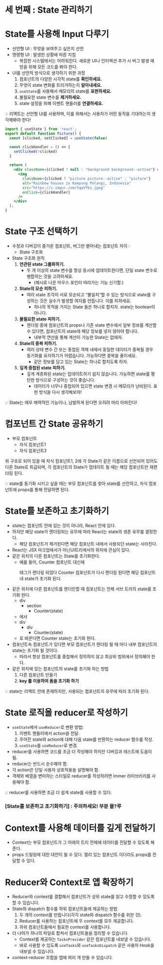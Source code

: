 # 세 번째 : State 관리하기

# State를 사용해 Input 다루기

- 선언형 UI : 무엇을 보여주고 싶은지 선언
- 명령형 UI : 발생한 상황에 따른 지침
    - 복잡한 시스템에서는 어려워진다. 새로운 UI나 인터렉션 추가 시 버그 발생 예방을 위해 모든 코드를 봐야 한다.
- UI를 선언적 방식으로 생각하기 위한 과정
    1. 컴포넌트의 다양한 시각적 state를 **확인하세요.**
    2. 무엇이 state 변화를 트리거하는지 **알아내세요.**
    3. `useState`를 사용해서 메모리의 state를 **표현하세요.**
    4. 불필요한 state 변수를 **제거하세요.**
    5. state 설정을 위해 이벤트 핸들러를 **연결하세요.**

<aside>
💡 리액트는 선언형 UI를 사용하며, 이를 위해서는 사용자가 어떤 동작을 기대하는지 생각해봐야 한다!

</aside>

```jsx
import { useState } from 'react';
export default function Picture() {
  const [clicked, setClicked] = useState(false)

  const clickHandler = () => {
    setClicked(!clicked)
  }
  
  return (
    <div className={clicked ? null : "background background--active"} onClick={clickHandler}>
      <img
        className={clicked ? "picture picture--active" : "picture"}
        alt="Rainbow houses in Kampung Pelangi, Indonesia"
        src="https://i.imgur.com/5qwVYb1.jpeg"
        onClick={clickHandler}
      />
    </div>
  );
}
```

# State 구조 선택하기

- 수정과 디버깅이 즐거운 컴포넌트, 버그만 뱉어내는 컴포넌트 차이 :
    - State 구조화
- State 구조화 원칙
    1. **연관된 state 그룹화하기.**
        - 두 개 이상의 state 변수를 항상 동시에 업데이트한다면, 단일 state 변수로 병합하는 것을 고려하세요.
            - (예시로 나온 마우스 포인터 따라가는 기능 신기함.)
    2. **State의 모순 피하기.**
        - 여러 state 조각이 서로 모순되고 “불일치”할 수 있는 방식으로 state를 구성하는 것은 실수가 발생할 여지를 만듭니다. 이를 피하세요.
            - 하나의 목적을 가지는 State 들은 하나로 합치자. state는 boolean이 아니다.
    3. **불필요한 state 피하기.**
        - 렌더링 중에 컴포넌트의 props나 기존 state 변수에서 일부 정보를 계산할 수 있다면, 컴포넌트의 state에 해당 정보를 넣지 않아야 합니다.
            - 내부적 연산을 통해 계산이 가능한 State는 없애자.
    4. **State의 중복 피하기.**
        - 여러 상태 변수 간 또는 중첩된 객체 내에서 동일한 데이터가 중복될 경우 동기화를 유지하기가 어렵습니다. 가능하다면 중복을 줄이세요.
            - 같은 정보를 담고 있는 State는 하나로 합치도록 하자.
    5. **깊게 중첩된 state 피하기.**
        - 깊게 계층화된 state는 업데이트하기 쉽지 않습니다. 가능하면 state를 평탄한 방식으로 구성하는 것이 좋습니다.
            - 데이터가 너무나 중첩되어 있으면 state 변경 시 메모리가 낭비된다. 표현 방식을 다시 생각해보자!

<aside>
💡 State는 매우 매력적인 기능이나, 남발하게 된다면 오히려 머리 아파진다!

</aside>

# 컴포넌트 간 State 공유하기

- 부모 컴포넌트
    - 자식 컴포넌트1
    - 자식 컴포넌트2

위 구조로 되어 있을 때 자식 컴포넌트1, 2에 각 State가 같은 이름으로 선언되어 있어도 다른 State로 취급되며, 각 컴포넌트의 State가 업데이트 될 때는 해당 컴포넌트만 재랜더링 된다.

<aside>
💡 state를 동기화 시키고 싶을 때는 부모 컴포넌트를 찾아 state를 선언하고, 자식 컴포넌트에 props를 통해 전달하면 된다.

</aside>

# State를 보존하고 초기화하기

- state는 컴포넌트 안에 있는 것이 아니라, React 안에 있다.
- 하지만 해당 state가 랜더링되는 유무에 따라 React는 state의 생존 유무를 결정한다.
    - 해당 컴포넌트가 제거된다면 해당 컴포넌트 내에서 사용되던 state는 사라진다.
- React는 JSX 마크업에서가 아닌UI트리에서의 위치에 관심이 있다.
- 같은 위치의 다른 컴포넌트는 State를 초기화한다.
    - 예를 들어, Counter 컴포넌트 대신에  <p> 태그가 랜더링 되었다 Counter 컴포넌트가 다시 랜더링 된다면 해당 컴포넌트 내 state가 초기화 된다.
- 같은 위치에 다른 컴포넌트를 렌더린할 때 컴포넌트는 전체 서브 트리의 state를 초기화 한다.
    - div
        - section
            - Counter(state)
    - 에서
    - div
        - div
            - Counter(state)
    - 로 바꾼다면 Counter state는 초기화 된다.
- 컴포넌트속 컴포넌트가 있다면 부모 컴포넌트가 렌더링 될 때 마다 내부 컴포넌트의 state는 초기화 될 것이다.
    - 따라서 항상 컴포넌트를 중첩해서 정의하지 않고 최상위 범위에서 정의해야 한다.
- 같은 위치에 있는 컴포넌트의 state를 초기화 하는 방법
    1. 다른 컴포넌트 만들기
    2. **key 를 이용하여 폼을 초기화 하기**

<aside>
💡 state는 리액트 안에 존재하지만, 사용되는 컴포넌트의 유무에 따라 초기화 된다.

</aside>

# State 로직을 reducer로 작성하기

- `useState`에서 `useReducer`로 변환 방법:
    1. 이벤트 핸들러에서 action을 전달.
    2. 주어진 state와 action에 대해 다음 state를 반환하는 reducer 함수를 작성.
    3. `useState`를 `useReducer`로 변경.
- reducer를 사용하면 코드를 조금 더 작성해야 하지만 디버깅과 테스트에 도움이 됨.
- reducer는 반드시 순수해야 함.
- 각 action은 단일 사용자 상호작용을 설명해야 함.
- 객체와 배열을 변이하는 스타일로 reducer를 작성하려면 Immer 라이브러리를 사용해야 함.

<aside>
💡 reducer를 사용하면 조금 더 쉽게 state를 사용할 수 있다.

</aside>

### [State를 보존하고 초기화하기] : 주의하세요! 부분 몰?루

# Context를 사용해 데이터를 깊게 전달하기

- Context는 부모 컴포넌트가 그 아래의 트리 전체에 데이터를 전달할 수 있도록 해준다.
- props 드릴링에 대한 대안이 될 수 있다. 멀리 있는 컴포넌트 이더라도 props를 전달할 수 있다.

# Reducer와 Context로 앱 확장하기

- Reducer와 context를 결합해서 컴포넌트가 상위 state를 읽고 수정할 수 있도록 할 수 있습니다.
- State와 dispatch 함수를 하위 컴포넌트들에 제공하는 방법
    1. 두 개의 context를 만듭니다(각각 state와 dispatch 함수를 위한 것).
    2. Reducer를 사용하는 컴포넌트에 두 context를 모두 제공합니다.
    3. 하위 컴포넌트들에서 필요한 context를 사용합니다.
- 더 나아가 하나의 파일로 합쳐서 컴포넌트들을 정리할 수 있습니다.
    - Context를 제공하는 `TasksProvider` 같은 컴포넌트를 내보낼 수 있습니다.
    - 바로 사용할 수 있도록 `useTasks`와 `useTasksDispatch` 같은 사용자 Hook을 내보낼 수 있습니다.
- context-reducer 조합을 앱에 여러 개 만들 수 있습니다.
